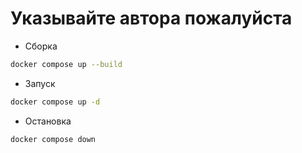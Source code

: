 # Указывайте автора пожалуйста

* Сборка
```bash
docker compose up --build
```
* Запуск
```bash
docker compose up -d
```
* Остановка
```bash
docker compose down
```
